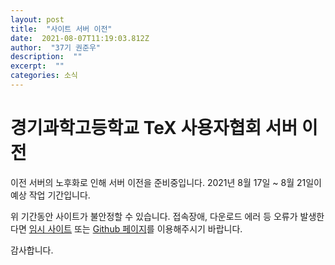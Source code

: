 ```yaml
---
layout: post 
title:  "사이트 서버 이전" 
date:  2021-08-07T11:19:03.812Z 
author:  "37기 권준우" 
description:  "" 
excerpt:  "" 
categories: 소식 
---
```


# 경기과학고등학교 TeX 사용자협회 서버 이전

이전 서버의 노후화로 인해 서버 이전을 준비중입니다. 2021년 8월 17일 ~ 8월 21일이 예상 작업 기간입니다.

위 기간동안 사이트가 불안정할 수 있습니다. 접속장애, 다운로드 에러 등 오류가 발생한다면 [임시 사이트](http://104.197.228.92/) 또는 [Github 페이지](https://github.com/gshslatexintro/An-Introduction-to-LaTeX)를 이용해주시기 바랍니다.

감사합니다.
